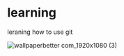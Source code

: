 # learning

leraning how to use git

![wallpaperbetter com_1920x1080 (3)](https://user-images.githubusercontent.com/105038189/173752448-0c26b884-5563-4d75-8aae-8b1dc1cbf6f6.jpg)

